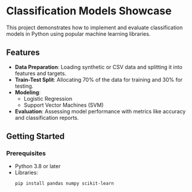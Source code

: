 # Classification Models Showcase  
This project demonstrates how to implement and evaluate classification models in Python using popular machine learning libraries.  

## Features  
- **Data Preparation**: Loading synthetic or CSV data and splitting it into features and targets.  
- **Train-Test Split**: Allocating 70% of the data for training and 30% for testing.  
- **Modeling**:  
  - Logistic Regression  
  - Support Vector Machines (SVM)  
- **Evaluation**: Assessing model performance with metrics like accuracy and classification reports.  

## Getting Started  

### Prerequisites  
- Python 3.8 or later  
- Libraries:  
  ```bash
  pip install pandas numpy scikit-learn

